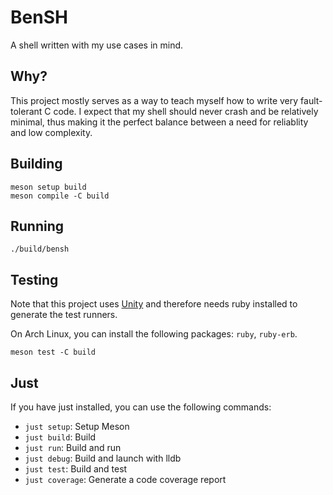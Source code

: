 # BenSH

A shell written with my use cases in mind.

## Why?

This project mostly serves as a way to teach myself how to write very fault-tolerant C code.
I expect that my shell should never crash and be relatively minimal, thus making it the perfect balance between a need for reliablity and low complexity.

## Building

```
meson setup build
meson compile -C build
```

## Running

```
./build/bensh
```

## Testing

Note that this project uses [Unity](https://www.throwtheswitch.org/unity/) and therefore needs ruby installed to generate the test runners.

On Arch Linux, you can install the following packages: `ruby`, `ruby-erb`.

```
meson test -C build
```

## Just

If you have just installed, you can use the following commands:

- `just setup`: Setup Meson
- `just build`: Build
- `just run`: Build and run
- `just debug`: Build and launch with lldb
- `just test`: Build and test
- `just coverage`: Generate a code coverage report
